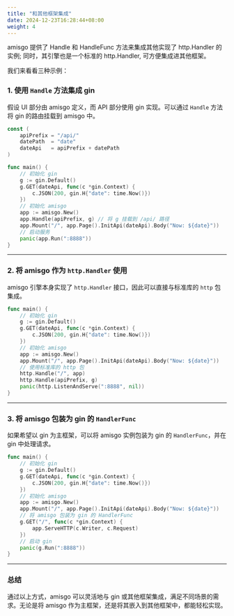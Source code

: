 ```yaml
---
title: "和其他框架集成"
date: 2024-12-23T16:28:44+08:00
weight: 4
---
```


amisgo 提供了 Handle 和 HandleFunc 方法来集成其他实现了 http.Handler 的实例; 同时，其引擎也是一个标准的 http.Handler, 可方便集成进其他框架。

我们来看看三种示例：

### 1. 使用 `Handle` 方法集成 gin

假设 UI 部分由 amisgo 定义，而 API 部分使用 gin 实现。可以通过 `Handle` 方法将 gin 的路由挂载到 amisgo 中。

```go
const (
	apiPrefix = "/api/"
	datePath  = "date"
	dateApi   = apiPrefix + datePath
)

func main() {
	// 初始化 gin
	g := gin.Default()
	g.GET(dateApi, func(c *gin.Context) {
		c.JSON(200, gin.H{"date": time.Now()})
	})
	// 初始化 amisgo
	app := amisgo.New()
	app.Handle(apiPrefix, g) // 将 g 挂载到 /api/ 路径
	app.Mount("/", app.Page().InitApi(dateApi).Body("Now: ${date}"))
	// 启动服务
	panic(app.Run(":8888"))
}
```

---

### 2. 将 amisgo 作为 `http.Handler` 使用

amisgo 引擎本身实现了 `http.Handler` 接口，因此可以直接与标准库的 `http` 包集成。

```go
func main() {
	// 初始化 gin
	g := gin.Default()
	g.GET(dateApi, func(c *gin.Context) {
		c.JSON(200, gin.H{"date": time.Now()})
	})
	// 初始化 amisgo
	app := amisgo.New()
	app.Mount("/", app.Page().InitApi(dateApi).Body("Now: ${date}"))
	// 使用标准库的 http 包
	http.Handle("/", app)
	http.Handle(apiPrefix, g)
	panic(http.ListenAndServe(":8888", nil))
}
```

---

### 3. 将 amisgo 包装为 gin 的 `HandlerFunc`

如果希望以 gin 为主框架，可以将 amisgo 实例包装为 gin 的 `HandlerFunc`，并在 gin 中处理请求。

```go
func main() {
	// 初始化 gin
	g := gin.Default()
	g.GET(dateApi, func(c *gin.Context) {
		c.JSON(200, gin.H{"date": time.Now()})
	})
	// 初始化 amisgo
	app := amisgo.New()
	app.Mount("/", app.Page().InitApi(dateApi).Body("Now: ${date}"))
	// 将 amisgo 包装为 gin 的 HandlerFunc
	g.GET("/", func(c *gin.Context) {
		app.ServeHTTP(c.Writer, c.Request)
	})
	// 启动 gin
	panic(g.Run(":8888"))
}
```

---

### 总结

通过以上方式，amisgo 可以灵活地与 gin 或其他框架集成，满足不同场景的需求。无论是将 amisgo 作为主框架，还是将其嵌入到其他框架中，都能轻松实现。
